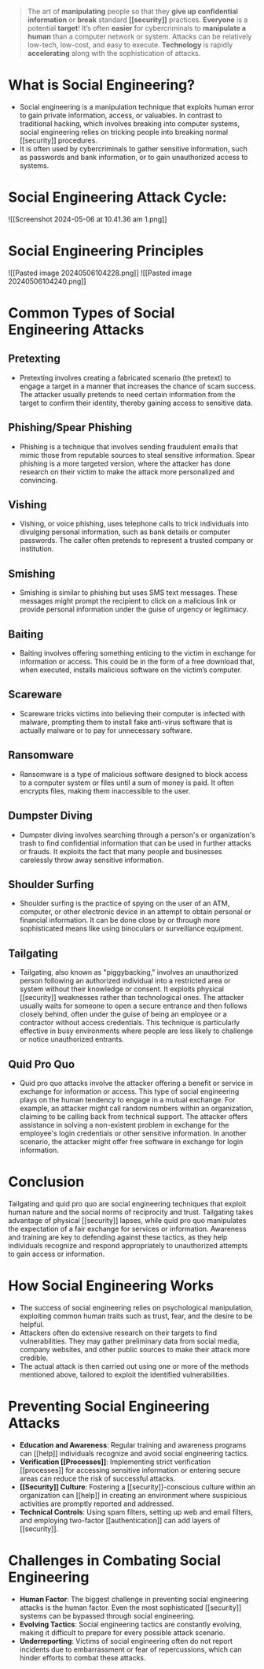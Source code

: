 > The art of **manipulating** people so that they **give up confidential information** or **break** standard **[[security]]** practices.
> **Everyone** is a potential **target**!
> It’s often **easier** for cybercriminals to **manipulate a human** than a computer network or system.
> Attacks can be relatively low-tech, low-cost, and easy to execute.
> **Technology** is rapidly **accelerating** along with the sophistication of attacks.
# What is Social Engineering?

- Social engineering is a manipulation technique that exploits human error to gain private information, access, or valuables. In contrast to traditional hacking, which involves breaking into computer systems, social engineering relies on tricking people into breaking normal [[security]] procedures.
- It is often used by cybercriminals to gather sensitive information, such as passwords and bank information, or to gain unauthorized access to systems.
# Social Engineering Attack Cycle:
![[Screenshot 2024-05-06 at 10.41.36 am 1.png]]
# Social Engineering Principles
![[Pasted image 20240506104228.png]]
![[Pasted image 20240506104240.png]]

# Common Types of Social Engineering Attacks

## Pretexting
- Pretexting involves creating a fabricated scenario (the pretext) to engage a target in a manner that increases the chance of scam success. The attacker usually pretends to need certain information from the target to confirm their identity, thereby gaining access to sensitive data.

## Phishing/Spear Phishing
- Phishing is a technique that involves sending fraudulent emails that mimic those from reputable sources to steal sensitive information. Spear phishing is a more targeted version, where the attacker has done research on their victim to make the attack more personalized and convincing.

## Vishing
- Vishing, or voice phishing, uses telephone calls to trick individuals into divulging personal information, such as bank details or computer passwords. The caller often pretends to represent a trusted company or institution.

## Smishing
- Smishing is similar to phishing but uses SMS text messages. These messages might prompt the recipient to click on a malicious link or provide personal information under the guise of urgency or legitimacy.

## Baiting
- Baiting involves offering something enticing to the victim in exchange for information or access. This could be in the form of a free download that, when executed, installs malicious software on the victim’s computer.

## Scareware
- Scareware tricks victims into believing their computer is infected with malware, prompting them to install fake anti-virus software that is actually malware or to pay for unnecessary software.

## Ransomware
- Ransomware is a type of malicious software designed to block access to a computer system or files until a sum of money is paid. It often encrypts files, making them inaccessible to the user.

## Dumpster Diving
- Dumpster diving involves searching through a person's or organization's trash to find confidential information that can be used in further attacks or frauds. It exploits the fact that many people and businesses carelessly throw away sensitive information.

## Shoulder Surfing
- Shoulder surfing is the practice of spying on the user of an ATM, computer, or other electronic device in an attempt to obtain personal or financial information. It can be done close by or through more sophisticated means like using binoculars or surveillance equipment.
## Tailgating
- Tailgating, also known as "piggybacking," involves an unauthorized person following an authorized individual into a restricted area or system without their knowledge or consent. It exploits physical [[security]] weaknesses rather than technological ones. The attacker usually waits for someone to open a secure entrance and then follows closely behind, often under the guise of being an employee or a contractor without access credentials. This technique is particularly effective in busy environments where people are less likely to challenge or notice unauthorized entrants.

## Quid Pro Quo
- Quid pro quo attacks involve the attacker offering a benefit or service in exchange for information or access. This type of social engineering plays on the human tendency to engage in a mutual exchange. For example, an attacker might call random numbers within an organization, claiming to be calling back from technical support. The attacker offers assistance in solving a non-existent problem in exchange for the employee's login credentials or other sensitive information. In another scenario, the attacker might offer free software in exchange for login information.

# Conclusion

Tailgating and quid pro quo are social engineering techniques that exploit human nature and the social norms of reciprocity and trust. Tailgating takes advantage of physical [[security]] lapses, while quid pro quo manipulates the expectation of a fair exchange for services or information. Awareness and training are key to defending against these tactics, as they help individuals recognize and respond appropriately to unauthorized attempts to gain access or information.

# How Social Engineering Works

- The success of social engineering relies on psychological manipulation, exploiting common human traits such as trust, fear, and the desire to be helpful.
- Attackers often do extensive research on their targets to find vulnerabilities. They may gather preliminary data from social media, company websites, and other public sources to make their attack more credible.
- The actual attack is then carried out using one or more of the methods mentioned above, tailored to exploit the identified vulnerabilities.

# Preventing Social Engineering Attacks

- **Education and Awareness**: Regular training and awareness programs can [[help]] individuals recognize and avoid social engineering tactics.
- **Verification [[Processes]]**: Implementing strict verification [[processes]] for accessing sensitive information or entering secure areas can reduce the risk of successful attacks.
- **[[Security]] Culture**: Fostering a [[security]]-conscious culture within an organization can [[help]] in creating an environment where suspicious activities are promptly reported and addressed.
- **Technical Controls**: Using spam filters, setting up web and email filters, and employing two-factor [[authentication]] can add layers of [[security]].

# Challenges in Combating Social Engineering

- **Human Factor**: The biggest challenge in preventing social engineering attacks is the human factor. Even the most sophisticated [[security]] systems can be bypassed through social engineering.
- **Evolving Tactics**: Social engineering tactics are constantly evolving, making it difficult to prepare for every possible attack scenario.
- **Underreporting**: Victims of social engineering often do not report incidents due to embarrassment or fear of repercussions, which can hinder efforts to combat these attacks.

